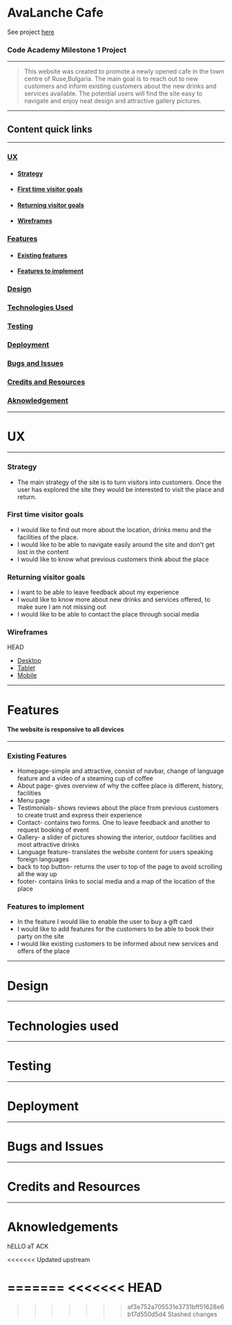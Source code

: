 # AvaLanche Cafe

See project [here]()
### Code Academy Milestone 1 Project
---
 >This website was created to promote a newly opened cafe in the town centre of Ruse,Bulgaria. The main goal is to reach out to new customers and inform existing customers about the new drinks and services available. The potential users will find the site easy to navigate and enjoy neat design and attractive gallery pictures. 
 ---
 ## Content quick links
 ---
 ### [UX](#UX)
 - #### [Strategy](#Strategy)
 - #### [First time visitor goals](#First-time-visitor-goals)
 - #### [Returning visitor goals](#Returning-visitor-goals)
 - #### [Wireframes](#Wireframes)
 ### [Features](#Features)
 - #### [Existing features](#Existing-features)
 - #### [Features to implement](#Features-to-implement)
 ### [Design](#Design)
 ### [Technologies Used](#Technologies-Used)
 ### [Testing](#Testing)
 ### [Deployment](#Deployment)
 ### [Bugs and Issues](#Bugs-and-Issues)
 ### [Credits and Resources](#Credits-and-Resources)
 ### [Aknowledgement](Aknowledgement)
 ---

# UX
---
### Strategy 
- The main strategy of the site is to turn visitors into customers. Once the user has explored the site they would be interested to visit the place and return.
### First time visitor goals
 - I would like to find out more about the location, drinks menu and the facilities of the place.
- I would like to be able to navigate easily around the site and don't get lost in the content
- I would like to know what previous customers think about the place
### Returning visitor goals
- I want to be able to leave feedback about my experience
- I would like to know more about new drinks and services offered, to make sure I am not missing out
- I would like to be able to contact the place through social media
### Wireframes
 HEAD
- [Desktop]()
- [Tablet]()
- [Mobile]()
---
# Features
#### The website is responsive to all devices
---
### Existing Features
- Homepage-simple and attractive, consist of navbar, change of language feature and a video of a steaming cup of coffee
- About page- gives overview of why the coffee place is different, history, facilities
- Menu page
- Testimonials- shows reviews about the place from previous customers to create trust and express their experience
- Contact- contains two forms. One to leave feedback and another to request booking of event 
- Gallery- a slider of pictures showing the interior, outdoor facilities and most attractive drinks
- Language feature- translates the website content for users speaking foreign languages
- back to top button- returns the user to top of the page to avoid scrolling all the way up
- footer- contains links to social media and a map of the location of the place
### Features to implement
- In the feature I would like to enable the user to buy a gift card
- I would like to add features for the customers to be able to book their party on the site
- I would like existing customers to be informed about new services and offers of the place
---
# Design
---
# Technologies used
---
# Testing
---
# Deployment
---
# Bugs and Issues
---
# Credits and Resources
---
# Aknowledgements
hELLO aT ACK


<<<<<<< Updated upstream

=======
<<<<<<< HEAD
=======

>>>>>>> af3e752a705531e3731bff51628e6b17d550d5d4
>>>>>>> Stashed changes
